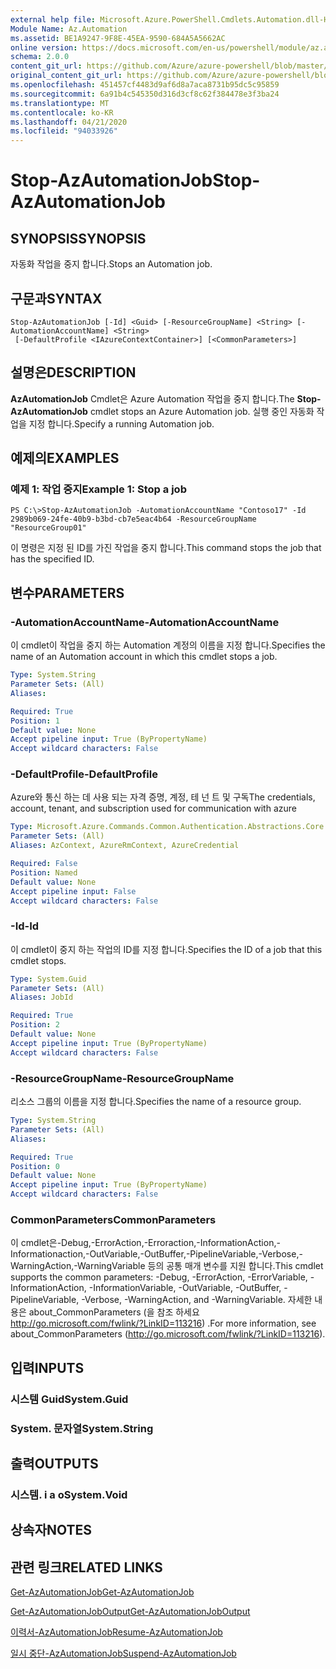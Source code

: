 ```yaml
---
external help file: Microsoft.Azure.PowerShell.Cmdlets.Automation.dll-Help.xml
Module Name: Az.Automation
ms.assetid: BE1A9247-9F8E-45EA-9590-684A5A5662AC
online version: https://docs.microsoft.com/en-us/powershell/module/az.automation/stop-azautomationjob
schema: 2.0.0
content_git_url: https://github.com/Azure/azure-powershell/blob/master/src/Automation/Automation/help/Stop-AzAutomationJob.md
original_content_git_url: https://github.com/Azure/azure-powershell/blob/master/src/Automation/Automation/help/Stop-AzAutomationJob.md
ms.openlocfilehash: 451457cf4483d9af6d8a7aca8731b95dc5c95859
ms.sourcegitcommit: 6a91b4c545350d316d3cf8c62f384478e3f3ba24
ms.translationtype: MT
ms.contentlocale: ko-KR
ms.lasthandoff: 04/21/2020
ms.locfileid: "94033926"
---
```

# <span data-ttu-id="ae420-101">Stop-AzAutomationJob</span><span class="sxs-lookup"><span data-stu-id="ae420-101">Stop-AzAutomationJob</span></span>

## <span data-ttu-id="ae420-102">SYNOPSIS</span><span class="sxs-lookup"><span data-stu-id="ae420-102">SYNOPSIS</span></span>
<span data-ttu-id="ae420-103">자동화 작업을 중지 합니다.</span><span class="sxs-lookup"><span data-stu-id="ae420-103">Stops an Automation job.</span></span>

## <span data-ttu-id="ae420-104">구문과</span><span class="sxs-lookup"><span data-stu-id="ae420-104">SYNTAX</span></span>

```
Stop-AzAutomationJob [-Id] <Guid> [-ResourceGroupName] <String> [-AutomationAccountName] <String>
 [-DefaultProfile <IAzureContextContainer>] [<CommonParameters>]
```

## <span data-ttu-id="ae420-105">설명은</span><span class="sxs-lookup"><span data-stu-id="ae420-105">DESCRIPTION</span></span>
<span data-ttu-id="ae420-106">**AzAutomationJob** Cmdlet은 Azure Automation 작업을 중지 합니다.</span><span class="sxs-lookup"><span data-stu-id="ae420-106">The **Stop-AzAutomationJob** cmdlet stops an Azure Automation job.</span></span>
<span data-ttu-id="ae420-107">실행 중인 자동화 작업을 지정 합니다.</span><span class="sxs-lookup"><span data-stu-id="ae420-107">Specify a running Automation job.</span></span>

## <span data-ttu-id="ae420-108">예제의</span><span class="sxs-lookup"><span data-stu-id="ae420-108">EXAMPLES</span></span>

### <span data-ttu-id="ae420-109">예제 1: 작업 중지</span><span class="sxs-lookup"><span data-stu-id="ae420-109">Example 1: Stop a job</span></span>
```
PS C:\>Stop-AzAutomationJob -AutomationAccountName "Contoso17" -Id 2989b069-24fe-40b9-b3bd-cb7e5eac4b64 -ResourceGroupName "ResourceGroup01"
```

<span data-ttu-id="ae420-110">이 명령은 지정 된 ID를 가진 작업을 중지 합니다.</span><span class="sxs-lookup"><span data-stu-id="ae420-110">This command stops the job that has the specified ID.</span></span>

## <span data-ttu-id="ae420-111">변수</span><span class="sxs-lookup"><span data-stu-id="ae420-111">PARAMETERS</span></span>

### <span data-ttu-id="ae420-112">-AutomationAccountName</span><span class="sxs-lookup"><span data-stu-id="ae420-112">-AutomationAccountName</span></span>
<span data-ttu-id="ae420-113">이 cmdlet이 작업을 중지 하는 Automation 계정의 이름을 지정 합니다.</span><span class="sxs-lookup"><span data-stu-id="ae420-113">Specifies the name of an Automation account in which this cmdlet stops a job.</span></span>

```yaml
Type: System.String
Parameter Sets: (All)
Aliases:

Required: True
Position: 1
Default value: None
Accept pipeline input: True (ByPropertyName)
Accept wildcard characters: False
```

### <span data-ttu-id="ae420-114">-DefaultProfile</span><span class="sxs-lookup"><span data-stu-id="ae420-114">-DefaultProfile</span></span>
<span data-ttu-id="ae420-115">Azure와 통신 하는 데 사용 되는 자격 증명, 계정, 테 넌 트 및 구독</span><span class="sxs-lookup"><span data-stu-id="ae420-115">The credentials, account, tenant, and subscription used for communication with azure</span></span>

```yaml
Type: Microsoft.Azure.Commands.Common.Authentication.Abstractions.Core.IAzureContextContainer
Parameter Sets: (All)
Aliases: AzContext, AzureRmContext, AzureCredential

Required: False
Position: Named
Default value: None
Accept pipeline input: False
Accept wildcard characters: False
```

### <span data-ttu-id="ae420-116">-Id</span><span class="sxs-lookup"><span data-stu-id="ae420-116">-Id</span></span>
<span data-ttu-id="ae420-117">이 cmdlet이 중지 하는 작업의 ID를 지정 합니다.</span><span class="sxs-lookup"><span data-stu-id="ae420-117">Specifies the ID of a job that this cmdlet stops.</span></span>

```yaml
Type: System.Guid
Parameter Sets: (All)
Aliases: JobId

Required: True
Position: 2
Default value: None
Accept pipeline input: True (ByPropertyName)
Accept wildcard characters: False
```

### <span data-ttu-id="ae420-118">-ResourceGroupName</span><span class="sxs-lookup"><span data-stu-id="ae420-118">-ResourceGroupName</span></span>
<span data-ttu-id="ae420-119">리소스 그룹의 이름을 지정 합니다.</span><span class="sxs-lookup"><span data-stu-id="ae420-119">Specifies the name of a resource group.</span></span>

```yaml
Type: System.String
Parameter Sets: (All)
Aliases:

Required: True
Position: 0
Default value: None
Accept pipeline input: True (ByPropertyName)
Accept wildcard characters: False
```

### <span data-ttu-id="ae420-120">CommonParameters</span><span class="sxs-lookup"><span data-stu-id="ae420-120">CommonParameters</span></span>
<span data-ttu-id="ae420-121">이 cmdlet은-Debug,-ErrorAction,-Erroraction,-InformationAction,-Informationaction,-OutVariable,-OutBuffer,-PipelineVariable,-Verbose,-WarningAction,-WarningVariable 등의 공통 매개 변수를 지원 합니다.</span><span class="sxs-lookup"><span data-stu-id="ae420-121">This cmdlet supports the common parameters: -Debug, -ErrorAction, -ErrorVariable, -InformationAction, -InformationVariable, -OutVariable, -OutBuffer, -PipelineVariable, -Verbose, -WarningAction, and -WarningVariable.</span></span> <span data-ttu-id="ae420-122">자세한 내용은 about_CommonParameters (을 참조 하세요 http://go.microsoft.com/fwlink/?LinkID=113216) .</span><span class="sxs-lookup"><span data-stu-id="ae420-122">For more information, see about_CommonParameters (http://go.microsoft.com/fwlink/?LinkID=113216).</span></span>

## <span data-ttu-id="ae420-123">입력</span><span class="sxs-lookup"><span data-stu-id="ae420-123">INPUTS</span></span>

### <span data-ttu-id="ae420-124">시스템 Guid</span><span class="sxs-lookup"><span data-stu-id="ae420-124">System.Guid</span></span>

### <span data-ttu-id="ae420-125">System. 문자열</span><span class="sxs-lookup"><span data-stu-id="ae420-125">System.String</span></span>

## <span data-ttu-id="ae420-126">출력</span><span class="sxs-lookup"><span data-stu-id="ae420-126">OUTPUTS</span></span>

### <span data-ttu-id="ae420-127">시스템. i a o</span><span class="sxs-lookup"><span data-stu-id="ae420-127">System.Void</span></span>

## <span data-ttu-id="ae420-128">상속자</span><span class="sxs-lookup"><span data-stu-id="ae420-128">NOTES</span></span>

## <span data-ttu-id="ae420-129">관련 링크</span><span class="sxs-lookup"><span data-stu-id="ae420-129">RELATED LINKS</span></span>

[<span data-ttu-id="ae420-130">Get-AzAutomationJob</span><span class="sxs-lookup"><span data-stu-id="ae420-130">Get-AzAutomationJob</span></span>](./Get-AzAutomationJob.md)

[<span data-ttu-id="ae420-131">Get-AzAutomationJobOutput</span><span class="sxs-lookup"><span data-stu-id="ae420-131">Get-AzAutomationJobOutput</span></span>](./Get-AzAutomationJobOutput.md)

[<span data-ttu-id="ae420-132">이력서-AzAutomationJob</span><span class="sxs-lookup"><span data-stu-id="ae420-132">Resume-AzAutomationJob</span></span>](./Resume-AzAutomationJob.md)

[<span data-ttu-id="ae420-133">일시 중단-AzAutomationJob</span><span class="sxs-lookup"><span data-stu-id="ae420-133">Suspend-AzAutomationJob</span></span>](./Suspend-AzAutomationJob.md)


